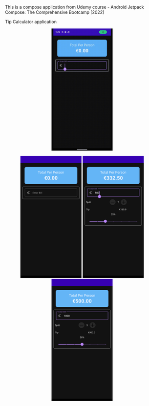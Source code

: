 This is a compose application from Udemy course - Android Jetpack Compose: The Comprehensive Bootcamp \[2022]

Tip Calculator application

<p align="middle">
    <img src="screenshots/demo.gif" width="200" height="400">
</p>

<p align="middle">
    <img src="screenshots/app1.png" width="200" height="400"> 
    <img src="screenshots/app2.png" width="200" height="400">
    <img src="screenshots/app3.png" width="200" height="400"> 
</p>


